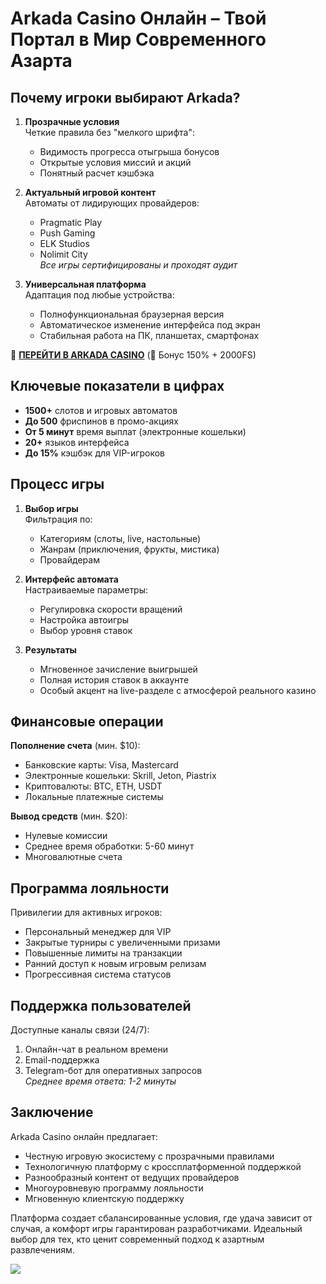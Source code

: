 
# Arkada Casino Онлайн – Твой Портал в Мир Современного Азарта

## Почему игроки выбирают Arkada?
1. **Прозрачные условия**  
   Четкие правила без "мелкого шрифта":
   - Видимость прогресса отыгрыша бонусов
   - Открытые условия миссий и акций
   - Понятный расчет кэшбэка

2. **Актуальный игровой контент**  
   Автоматы от лидирующих провайдеров:
   - Pragmatic Play
   - Push Gaming
   - ELK Studios
   - Nolimit City  
   *Все игры сертифицированы и проходят аудит*

3. **Универсальная платформа**  
   Адаптация под любые устройства:
   - Полнофункциональная браузерная версия
   - Автоматическое изменение интерфейса под экран
   - Стабильная работа на ПК, планшетах, смартфонах

🎰 **[ПЕРЕЙТИ В ARKADA CASINO](https://clck.ru/3Mmm8a "ПЕРЕЙТИ В ARKADA CASINO")** (🎁 Бонус 150% + 2000FS)

## Ключевые показатели в цифрах
- **1500+** слотов и игровых автоматов
- **До 500** фриспинов в промо-акциях
- **От 5 минут** время выплат (электронные кошельки)
- **20+** языков интерфейса
- **До 15%** кэшбэк для VIP-игроков

## Процесс игры
1. **Выбор игры**  
   Фильтрация по:
   - Категориям (слоты, live, настольные)
   - Жанрам (приключения, фрукты, мистика)
   - Провайдерам

2. **Интерфейс автомата**  
   Настраиваемые параметры:
   - Регулировка скорости вращений
   - Настройка автоигры
   - Выбор уровня ставок

3. **Результаты**  
   - Мгновенное зачисление выигрышей
   - Полная история ставок в аккаунте
   - Особый акцент на live-разделе с атмосферой реального казино

## Финансовые операции
**Пополнение счета** (мин. $10):
- Банковские карты: Visa, Mastercard
- Электронные кошельки: Skrill, Jeton, Piastrix
- Криптовалюты: BTC, ETH, USDT
- Локальные платежные системы

**Вывод средств** (мин. $20):
- Нулевые комиссии
- Среднее время обработки: 5-60 минут
- Многовалютные счета

## Программа лояльности
Привилегии для активных игроков:
- Персональный менеджер для VIP
- Закрытые турниры с увеличенными призами
- Повышенные лимиты на транзакции
- Ранний доступ к новым игровым релизам
- Прогрессивная система статусов

## Поддержка пользователей
Доступные каналы связи (24/7):
1. Онлайн-чат в реальном времени
2. Email-поддержка
3. Telegram-бот для оперативных запросов  
*Среднее время ответа: 1-2 минуты*

## Заключение
Arkada Casino онлайн предлагает:
- Честную игровую экосистему с прозрачными правилами
- Технологичную платформу с кроссплатформенной поддержкой
- Разнообразный контент от ведущих провайдеров
- Многоуровневую программу лояльности
- Мгновенную клиентскую поддержку

Платформа создает сбалансированные условия, где удача зависит от случая, а комфорт игры гарантирован разработчиками. Идеальный выбор для тех, кто ценит современный подход к азартным развлечениям.

[![](https://i.ibb.co/yF8tXZFh/arkada-banner.png)](https://clck.ru/3Mmm8a)
